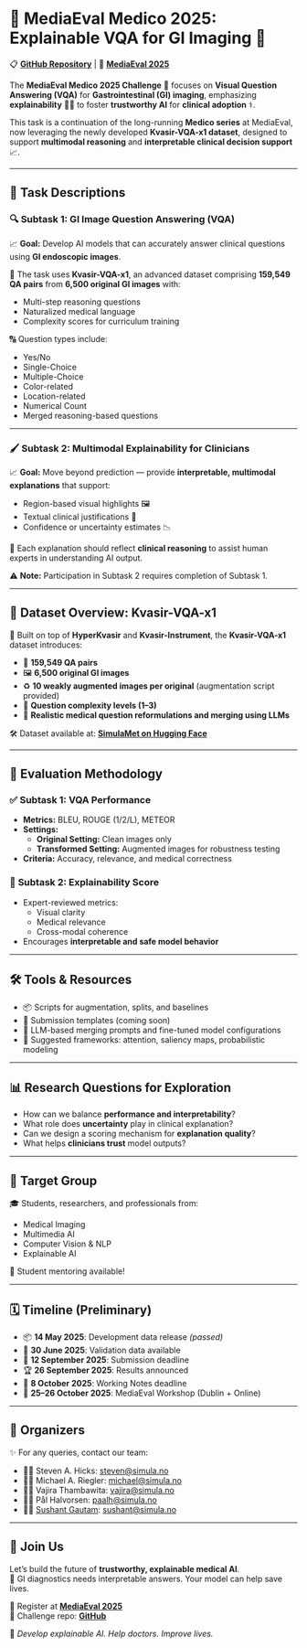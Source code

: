 # 🌟 **MediaEval Medico 2025: Explainable VQA for GI Imaging** 🌟

📋 [**GitHub Repository**](https://github.com/SushantGautam/MediaEval-Medico-2025) | 🔗 [**MediaEval 2025**](https://multimediaeval.github.io/editions/2025/tasks/medico/)  

The **MediaEval Medico 2025 Challenge** 🔬 focuses on **Visual Question Answering (VQA)** for **Gastrointestinal (GI) imaging**, emphasizing **explainability** 🤔📖 to foster **trustworthy AI** for **clinical adoption** ⚕️.

This task is a continuation of the long-running **Medico series** at MediaEval, now leveraging the newly developed **Kvasir-VQA-x1 dataset**, designed to support **multimodal reasoning** and **interpretable clinical decision support** 📈.

---

## 🌟 **Task Descriptions**

### 🔍 **Subtask 1: GI Image Question Answering (VQA)**
📈 **Goal:** Develop AI models that can accurately answer clinical questions using **GI endoscopic images**.

🧠 The task uses **Kvasir-VQA-x1**, an advanced dataset comprising **159,549 QA pairs** from **6,500 original GI images** with:
- Multi-step reasoning questions
- Naturalized medical language
- Complexity scores for curriculum training

🔠 Question types include:
- Yes/No  
- Single-Choice  
- Multiple-Choice  
- Color-related  
- Location-related  
- Numerical Count  
- Merged reasoning-based questions  

---

### 🖌️ **Subtask 2: Multimodal Explainability for Clinicians**

📈 **Goal:** Move beyond prediction — provide **interpretable, multimodal explanations** that support:
- Region-based visual highlights 🖼️
- Textual clinical justifications 📖
- Confidence or uncertainty estimates 📉

🔄 Each explanation should reflect **clinical reasoning** to assist human experts in understanding AI output.

⚠️ **Note:** Participation in Subtask 2 requires completion of Subtask 1.

---

## 📂 **Dataset Overview: Kvasir-VQA-x1**

📁 Built on top of **HyperKvasir** and **Kvasir-Instrument**, the **Kvasir-VQA-x1** dataset introduces:
- 🧬 **159,549 QA pairs**
- 🖼️ **6,500 original GI images**
- ♻️ **10 weakly augmented images per original** (augmentation script provided)
- 🧠 **Question complexity levels (1–3)**
- 🧪 **Realistic medical question reformulations and merging using LLMs**

🛠️ Dataset available at: [**SimulaMet on Hugging Face**](https://huggingface.co/datasets/SimulaMet/Kvasir-VQA-x1)

---

## 🔮 **Evaluation Methodology**

### ✅ **Subtask 1: VQA Performance**
- **Metrics:** BLEU, ROUGE (1/2/L), METEOR
- **Settings:**  
  - **Original Setting:** Clean images only  
  - **Transformed Setting:** Augmented images for robustness testing  
- **Criteria:** Accuracy, relevance, and medical correctness

### 💬 **Subtask 2: Explainability Score**
- Expert-reviewed metrics:
  - Visual clarity
  - Medical relevance
  - Cross-modal coherence
- Encourages **interpretable and safe model behavior**

---

## 🛠️ **Tools & Resources**
- 📦 Scripts for augmentation, splits, and baselines
- 🔗 Submission templates (coming soon)
- 🤖 LLM-based merging prompts and fine-tuned model configurations
- 🧠 Suggested frameworks: attention, saliency maps, probabilistic modeling

---

## 📊 **Research Questions for Exploration**
- How can we balance **performance and interpretability**?
- What role does **uncertainty** play in clinical explanation?
- Can we design a scoring mechanism for **explanation quality**?
- What helps **clinicians trust** model outputs?

---

## 👥 **Target Group**
🎓 Students, researchers, and professionals from:
- Medical Imaging  
- Multimedia AI  
- Computer Vision & NLP  
- Explainable AI  

💬 Student mentoring available!

---

## 🗓️ **Timeline (Preliminary)**

- 📦 **14 May 2025**: Development data release _(passed)_
- 🧪 **30 June 2025**: Validation data available  
- 📄 **12 September 2025**: Submission deadline  
- 🏆 **26 September 2025**: Results announced  
- 📝 **8 October 2025**: Working Notes deadline  
- 🏫 **25–26 October 2025**: MediaEval Workshop (Dublin + Online)

---

## 💼 **Organizers**  
✨ For any queries, contact our team:  
- 👨‍🔬 Steven A. Hicks: [steven@simula.no](mailto:steven@simula.no)  
- 🧑‍💻 Michael A. Riegler: [michael@simula.no](mailto:michael@simula.no)  
- 🧑‍🔬 Vajira Thambawita: [vajira@simula.no](mailto:vajira@simula.no)  
- 👨‍🏫 Pål Halvorsen: [paalh@simula.no](mailto:paalh@simula.no)  
- 🧑‍🎓 [Sushant Gautam](https://sushant.info.np): [sushant@simula.no](mailto:sushant@simula.no)  

---

## 🔗 **Join Us**  
Let’s build the future of **trustworthy, explainable medical AI**.  
🌟 GI diagnostics needs interpretable answers. Your model can help save lives.

📍 Register at [**MediaEval 2025**](https://multimediaeval.github.io/editions/2025/)  
📁 Challenge repo: [**GitHub**](https://github.com/SushantGautam/MediaEval-Medico-2025)

🚀 *Develop explainable AI. Help doctors. Improve lives.*
